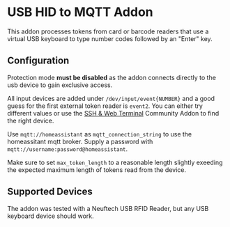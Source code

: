 # USB HID to MQTT Addon

This addon processes tokens from card or barcode readers that use a virtual USB keyboard to type number codes followed by an "Enter" key.

## Configuration
Protection mode **must be disabled** as the addon connects directly to the usb device to gain exclusive access.

All input devices are added under `/dev/input/event{NUMBER}` and a good guess for the first external token reader is `event2`. 
You can either try different values or use the [SSH & Web Terminal](https://github.com/hassio-addons/addon-ssh) Community Addon to find the right device.

Use `mqtt://homeassistant` as `mqtt_connection_string` to use the homeassitant mqtt broker.
Supply a password with `mqtt://username:password@homeassistant`.

Make sure to set `max_token_length` to a reasonable length slightly exeeding the expected maximum length of tokens read from the device. 

## Supported Devices

The addon was tested with a Neuftech USB RFID Reader, but any USB keyboard device should work.

